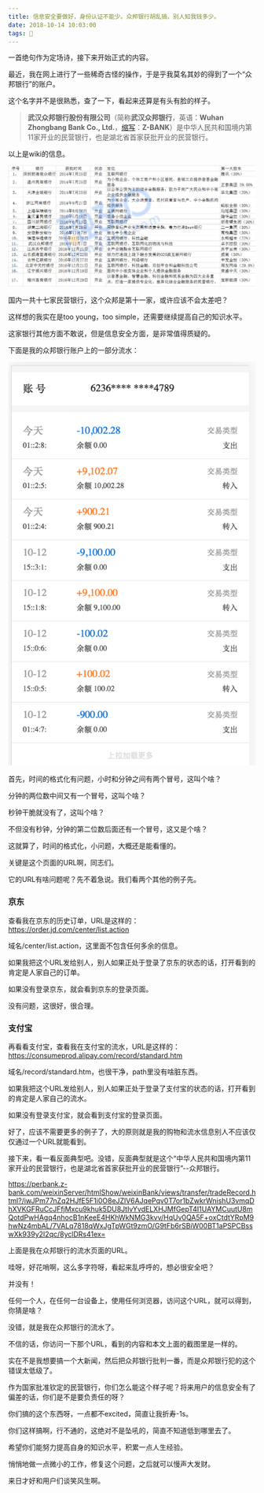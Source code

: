 ```yaml
---
title: 信息安全要做好，身份认证不能少。众邦银行胡乱搞，别人知我钱多少。
date: 2018-10-14 10:03:00
tags: 🐸
---
```



一首绝句作为定场诗，接下来开始正式的内容。

最近，我在网上进行了一些稀奇古怪的操作，于是乎我莫名其妙的得到了一个“众邦银行”的账户。

这个名字并不是很熟悉，查了一下，看起来还算是有头有脸的样子。

> **武汉众邦银行股份有限公司**（简称**武汉众邦银行**，英语：**Wuhan Zhongbang Bank Co., Ltd.**，[缩写](https://zh.wikipedia.org/wiki/%E7%B8%AE%E5%AF%AB)：**Z-BANK**）是中华人民共和国境内第11家开业的民营银行，也是湖北省首家获批开业的民营银行。

以上是wiki的信息。

![](/images/zb-bank/zb-info.png)


国内一共十七家民营银行，这个众邦是第十一家，或许应该不会太差吧？

这样想的我实在是too young，too simple，还需要继续提高自己的知识水平。

这家银行其他方面不敢说，但是信息安全方面，是非常值得质疑的。

下面是我的众邦银行账户上的一部分流水：

![](/images/zb-bank/liushui.png)

首先，时间的格式化有问题，小时和分钟之间有两个冒号，这叫个啥？

分钟的两位数中间又有一个冒号，这叫个啥？

秒钟干脆就没有了，这叫个啥？

不但没有秒钟，分钟的第二位数后面还有一个冒号，这又是个啥？

这就算了，时间的格式化，小问题，大概还是能看懂的。

关键是这个页面的URL啊，同志们。

它的URL有啥问题呢？先不着急说。我们看两个其他的例子先。

### 京东

查看我在京东的历史订单，URL是这样的：https://order.jd.com/center/list.action

域名/center/list.action，这里面不包含任何多余的信息。

如果我把这个URL发给别人，别人如果正处于登录了京东的状态的话，打开看到的肯定是人家自己的订单。

如果没有登录京东，就会看到京东的登录页面。

没有问题，这很好，很合理。

### 支付宝

再看看支付宝，查看我在支付宝的流水，URL是这样的：https://consumeprod.alipay.com/record/standard.htm

域名/record/standard.htm，也很干净，path里没有啥脏东西。

如果我把这个URL发给别人，别人如果正处于登录了支付宝的状态的话，打开看到的肯定是人家自己的流水。

如果没有登录支付宝，就会看到支付宝的登录页面。

好了，应该不需要更多的例子了，大的原则就是我的购物和流水信息别人不应该仅仅通过一个URL就能看到。

接下来，看一看反面典型吧。没错，反面典型就是这个“中华人民共和国境内第11家开业的民营银行，也是湖北省首家获批开业的民营银行”--众邦银行。

https://perbank.z-bank.com/weixinServer/htmlShow/weixinBank/views/transfer/tradeRecord.html?/iwJPm77nZq2HJfE5F1i0O8eJZlV6AJqePqv0T7or1bZwkrWnishU3vmqDhXVKGFRuCcJFfjMxcu9khuk5DU8JtIvYvdELXHJMfGepT4I1UAYMCuutU8mQotdPwHAgq4nhocB1nKeeE4HKhWkNMG3kvv/HqUv0QA5F+oxCtdtYRpM9hwNz4mbAL/7VALq7818qWxJgTpWGt9zmO/G9tFb6rSBiW00BT1aPSPCBsswXk939y2I2qc/8yclDRs41ex=

上面是我在众邦银行的流水页面的URL。

哇呀，好花哨啊，这么多字符呀，看起来乱呼呼的，想必很安全吧？

并没有！

任何一个人，在任何一台设备上，使用任何浏览器，访问这个URL，就可以得到，你猜是啥？

没错，就是我在众邦银行的流水了。

不信的话，你访问一下那个URL，看到的内容和本文上面的截图里是一样的。

实在不是我想要搞一个大新闻，然后把众邦银行批判一番，而是众邦银行犯的这个错误太低级了。

作为国家批准钦定的民营银行，你们怎么能这个样子呢？将来用户的信息安全有了偏差的话，你们是不是要负责任的呀？

你们搞的这个东西呀，一点都不excited，简直让我折寿-1s。

你们这样搞啊，行不通的，这绝对不是坠吼的，简直不知道低到哪里去了。

希望你们能努力提高自身的知识水平，积累一点人生经验。

悄悄地做一点微小的工作，修复这个问题，之后就可以慢声大发财。

来日才好和用户们谈笑风生啊。
